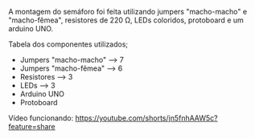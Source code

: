 A montagem do semáforo foi feita utilizando jumpers "macho-macho" e "macho-fêmea", resistores de 220 Ω, LEDs coloridos, protoboard e um arduino UNO.

Tabela dos componentes utilizados;

- Jumpers "macho-macho" --> 7
- Jumpers "macho-fêmea" --> 6
- Resistores --> 3
- LEDs --> 3
- Arduino UNO
- Protoboard

Vídeo funcionando: https://youtube.com/shorts/jn5fnhAAW5c?feature=share
